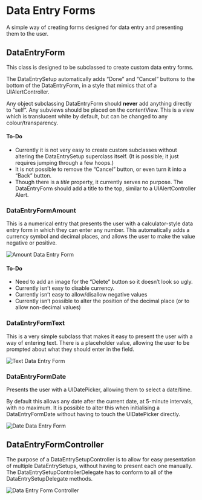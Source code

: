 # Data Entry Forms
A simple way of creating forms designed for data entry and presenting them to the user.

## DataEntryForm
This class is designed to be subclassed to create custom data entry forms.

The DataEntrySetup automatically adds “Done” and “Cancel” buttons to the bottom of the DataEntryForm, in a style that mimics that of a UIAlertController.

Any object subclassing DataEntryForm should **never** add anything directly to “self”. Any subviews should be placed on the contentView. This is a view which is translucent white by default, but can be changed to any colour/transparency.


#### To-Do
- Currently it is not very easy to create custom subclasses without altering the DataEntrySetup superclass itself. (It is possible; it just requires jumping through a few hoops.)
- It is not possible to remove the “Cancel” button, or even turn it into a “Back” button.
- Though there is a *title* property, it currently serves no purpose. The DataEntryForm should add a title to the top, similar to a UIAlertController Alert.


### DataEntryFormAmount
This is a numerical entry that presents the user with a calculator-style data entry form in which they can enter any number. This automatically adds a currency symbol and decimal places, and allows the user to make the value negative or positive.

![Amount Data Entry Form](https://github.com/scrobby/Data-Entry-Form/blob/documentation/Documentation/images/amount_v1.gif)


#### To-Do
- Need to add an image for the “Delete” button so it doesn’t look so ugly.
- Currently isn’t easy to disable currency.
- Currently isn’t easy to allow/disallow negative values
- Currently isn’t possible to alter the position of the decimal place (or to allow non-decimal values)


### DataEntryFormText
This is a very simple subclass that makes it easy to present the user with a way of entering text. There is a placeholder value, allowing the user to be prompted about what they should enter in the field.

![Text Data Entry Form](https://github.com/scrobby/Data-Entry-Form/blob/documentation/Documentation/images/text_v1.gif)


### DataEntryFormDate
Presents the user with a UIDatePicker, allowing them to select a date/time.

By default this allows any date after the current date, at 5-minute intervals, with no maximum. It is possible to alter this when initialising a DataEntryFormDate without having to touch the UIDatePicker directly.

![Date Data Entry Form](https://github.com/scrobby/Data-Entry-Form/blob/documentation/Documentation/images/bottom_date_v1.gif)


## DataEntryFormController
The purpose of a DataEntrySetupController is to allow for easy presentation of multiple DataEntrySetups, without having to present each one manually. The DataEntrySetupControllerDelegate has to conform to all of the DataEntrySetupDelegate methods.

![Data Entry Form Controller](https://github.com/scrobby/Data-Entry-Form/blob/documentation/Documentation/images/controller_v1.gif)
